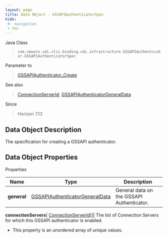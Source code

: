 ```yaml
---
layout: page
title: Data Object - GSSAPIAuthenticatorSpec
hide:
 #- navigation
 - toc
---
```






Java Class  
> `com.vmware.vdi.vlsi.binding.vdi.infrastructure.GSSAPIAuthenticator.GSSAPIAuthenticatorSpec`

Parameter to  
> [GSSAPIAuthenticator_Create](vdi.infrastructure.GSSAPIAuthenticator.md#create)

See also  
> [ConnectionServerId](vdi.entity.ConnectionServerId.md), [GSSAPIAuthenticatorGeneralData](vdi.infrastructure.GSSAPIAuthenticator.GeneralData.md)

Since  
> Horizon 7.13


## Data Object Description 

The specification for creating a GSSAPI authenticator. 

## Data Object Properties

Properties

Name |  Type |  Description   
---|---|---  
**general**| [GSSAPIAuthenticatorGeneralData](vdi.infrastructure.GSSAPIAuthenticator.GeneralData.md)|  General data on the GSSAPI Authenticator.   
  
**connectionServers**| [ConnectionServerId[]](vdi.entity.ConnectionServerId.md)|  The list of Connection Servers for which this GSSAPI authenticator is enabled.   


  * This property is an unordered array of unique values.

  
  
  
  
  
  
